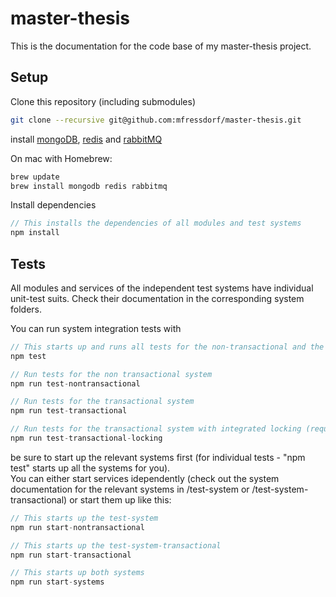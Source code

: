 # master-thesis

This is the documentation for the code base of my master-thesis project.


## Setup

Clone this repository (including submodules)

```bash
git clone --recursive git@github.com:mfressdorf/master-thesis.git
```

install [mongoDB](https://docs.mongodb.com/manual/tutorial/install-mongodb-on-os-x/), [redis](http://redis.io/download) and [rabbitMQ](https://www.rabbitmq.com/download.html)

On mac with Homebrew:

```js
brew update
brew install mongodb redis rabbitmq
```

Install dependencies

```js
// This installs the dependencies of all modules and test systems
npm install
```

## Tests

All modules and services of the independent test systems have individual unit-test suits. Check their documentation in the corresponding system folders.

You can run system integration tests with

```js
// This starts up and runs all tests for the non-transactional and the transactional system.
npm test

// Run tests for the non transactional system
npm run test-nontransactional

// Run tests for the transactional system
npm run test-transactional

// Run tests for the transactional system with integrated locking (requires running transactional-system services)
npm run test-transactional-locking
```

be sure to start up the relevant systems first (for individual tests - "npm test" starts up all the systems for you).   
You can either start services idependently (check out the system documentation for the relevant systems in /test-system or /test-system-transactional) or start them up like this:

```js
// This starts up the test-system
npm run start-nontransactional

// This starts up the test-system-transactional
npm run start-transactional

// This starts up both systems
npm run start-systems
```
